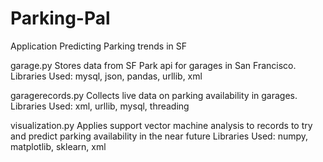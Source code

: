 # Parking-Pal
Application Predicting Parking trends in SF

garage.py
Stores data from SF Park api for garages in San Francisco.
Libraries Used:
  mysql, json, pandas, urllib, xml  

garagerecords.py
Collects live data on parking availability in garages.
Libraries Used:
  xml, urllib, mysql, threading

visualization.py
Applies support vector machine analysis to records to try and predict parking availability in the near future
Libraries Used:
  numpy, matplotlib, sklearn, xml
